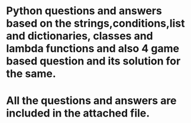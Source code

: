 # Python questions and answers based on the strings,conditions,list and dictionaries, classes and lambda functions and also 4 game based question and its solution for the same.
# All the questions and answers are included in the attached file.
